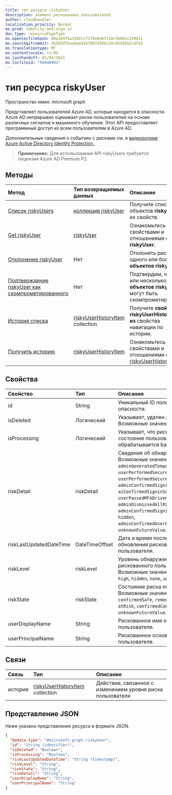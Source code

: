 ```yaml
---
title: тип ресурса riskyUser
description: элемент рискованных пользователей
author: cloudhandler
localization_priority: Normal
ms.prod: identity-and-sign-in
doc_type: resourcePageType
ms.openlocfilehash: 00a284f4a3592ccf378e0e6f218c56902c219d51
ms.sourcegitcommit: 3b583d7baa9ae81b796fd30bc24c65d26b2cdf43
ms.translationtype: MT
ms.contentlocale: ru-RU
ms.lasthandoff: 03/04/2021
ms.locfileid: "50448993"
---
```

# <a name="riskyuser-resource-type"></a>тип ресурса riskyUser

Пространство имен: microsoft.graph

Представляет пользователей Azure AD, которые находятся в опасности. Azure AD непрерывно оценивает риски пользователей на основе различных сигналов и машинного обучения. Этот API предоставляет программный доступ ко всем пользователям в Azure AD.

Дополнительные сведения о событиях с рисками см. в [видеоролике Azure Active Directory Identity Protection.](/azure/active-directory/identity-protection/overview-identity-protection)

>**Примечание:** Для использования API riskyUsers требуется лицензия Azure AD Premium P2.

## <a name="methods"></a>Методы
|Метод|Тип возвращаемых данных|Описание|
|:---|:---|:---|
|[Список riskyUsers](../api/riskyuser-list.md)|[коллекция riskyUser](../resources/riskyuser.md)|Получите список объектов **riskyUser** и их свойств.|
|[Get riskyUser](../api/riskyuser-get.md)|[riskyUser](../resources/riskyuser.md)|Ознакомьтесь с свойствами и отношениями объекта **riskyUser.**|
|[Отклонение riskyUser](../api/riskyuser-dismiss.md)|Нет|Отклонять риск одного или более **объектов riskyUser.** |
|[Подтверждение riskyUser как скомпрометированного](../api/riskyuser-confirmcompromised.md)|Нет|Подтвердим, что один или несколько **объектов riskyUser** могут быть скомпрометированы.|
|[История списка](../api/riskyuser-list-history.md)|[riskyUserHistoryItem](../resources/riskyuserhistoryitem.md) collection|Получите **свойство riskyUserHistoryItems из** свойства навигации по истории.|
|[Получить историю](../api/riskyuser-get-riskyuserhistoryitem.md)|[riskyUserHistoryItem](../resources/riskyuserhistoryitem.md)|Ознакомьтесь с свойствами и отношениями объекта [riskyUserHistoryItem.](../resources/riskyuserhistoryitem.md)|


## <a name="properties"></a>Свойства
|Свойство|Тип|Описание|
|:---|:---|:---|
|id|String|Уникальный ID пользователя в опасности.|
|isDeleted|Логический|Указывает, удален ли пользователь. Возможные значения: `true` , `false`|
|isProcessing|Логический|Указывает, что рискованное состояние пользователя обрабатывается backend|
|riskDetail|riskDetail|Сведения об обнаружении риска. Возможные значения: `none`, `adminGeneratedTemporaryPassword`, `userPerformedSecuredPasswordChange`, `userPerformedSecuredPasswordReset`, `adminConfirmedSigninSafe`, `aiConfirmedSigninSafe`, `userPassedMFADrivenByRiskBasedPolicy`, `adminDismissedAllRiskForUser`, `adminConfirmedSigninCompromised`, `hidden`, `adminConfirmedUserCompromised`, `unknownFutureValue`.|
|riskLastUpdatedDateTime|DateTimeOffset|Дата и время последнего обновления рискованного пользователя.|
|riskLevel|riskLevel|Уровень обнаруженного рискованного пользователя. Возможные значения: `low`, `medium`, `high`, `hidden`, `none`, `unknownFutureValue`.|
|riskState|riskState|Состояние риска пользователя. Возможные значения: `none`, `confirmedSafe`, `remediated`, `dismissed`, `atRisk`, `confirmedCompromised`, `unknownFutureValue`.|
|userDisplayName|String|Рискованное имя отображения пользователя.|
|userPrincipalName|String|Рискованное основное имя пользователя.|

## <a name="relationships"></a>Связи
|Связь|Тип|Описание|
|:---|:---|:---|
|история|[riskyUserHistoryItem](../resources/riskyuserhistoryitem.md) collection|   Действие, связанное с изменением уровня риска пользователя|

## <a name="json-representation"></a>Представление JSON
Ниже указано представление ресурса в формате JSON.
<!-- {
  "blockType": "resource",
  "keyProperty": "id",
  "@odata.type": "microsoft.graph.riskyUser",
  "baseType": "microsoft.graph.entity",
  "openType": false
}
-->
``` json
{
  "@odata.type": "#microsoft.graph.riskyUser",
  "id": "String (identifier)",
  "isDeleted": "Boolean",
  "isProcessing": "Boolean",
  "riskLastUpdatedDateTime": "String (timestamp)",
  "riskLevel": "String",
  "riskState": "String",
  "riskDetail": "String",
  "userDisplayName": "String",
  "userPrincipalName": "String"
}
```
